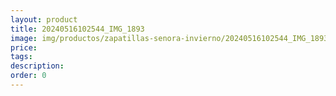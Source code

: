 ```yaml
---
layout: product
title: 20240516102544_IMG_1893
image: img/productos/zapatillas-senora-invierno/20240516102544_IMG_1893.webp
price: 
tags: 
description: 
order: 0
---
```

